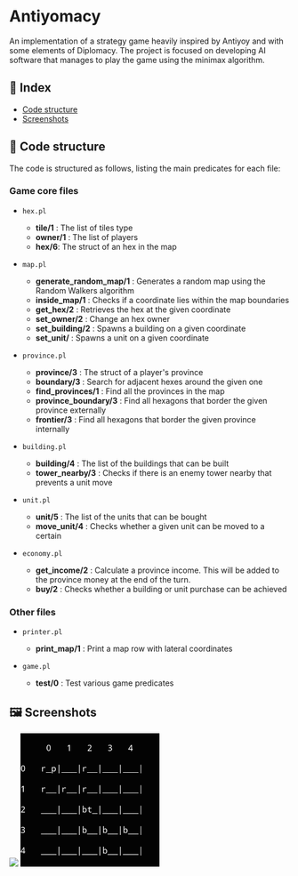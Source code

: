 # **Antiyomacy**
An implementation of a strategy game heavily inspired by Antiyoy and with some elements of Diplomacy. The project is focused on developing AI software that manages to play the game using the minimax algorithm.


<a name="index"></a>
## 📘 Index

* [Code structure](#code_structure)
* [Screenshots](#screenshots)


<a name="code_structure"></a>
## 📐 Code structure
The code is structured as follows, listing the main predicates for each file:

### Game core files

- `hex.pl`
    - **tile/1** : The list of tiles type
    - **owner/1** : The list of players
    - **hex/6**: The struct of an hex in the map

- `map.pl`
    - **generate_random_map/1** : Generates a random map using the Random Walkers algorithm
    - **inside_map/1** : Checks if a coordinate lies within the map boundaries
    - **get_hex/2** : Retrieves the hex at the given coordinate
    - **set_owner/2** : Change an hex owner
    - **set_building/2** : Spawns a building on a given coordinate
    - **set_unit/** : Spawns a unit on a given coordinate

- `province.pl`
    - **province/3** : The struct of a player's province
    - **boundary/3** : Search for adjacent hexes around the given one
    - **find_provinces/1** : Find all the provinces in the map
    - **province_boundary/3** : Find all hexagons that border the given province externally
    - **frontier/3** : Find all hexagons that border the given province internally

- `building.pl`
    - **building/4** : The list of the buildings that can be built
    - **tower_nearby/3** : Checks if there is an enemy tower nearby that prevents a unit move 

- `unit.pl`
    - **unit/5** : The list of the units that can be bought
    - **move_unit/4** : Checks whether a given unit can be moved to a certain

- `economy.pl`
    - **get_income/2** : Calculate a province income. This will be added to the province money at the end of the turn.
    - **buy/2** : Checks whether a building or unit purchase can be achieved

### Other files

- `printer.pl`
    - **print_map/1** : Print a map row with lateral coordinates

- `game.pl`
    - **test/0** : Test various game predicates

<a name="screenshots"></a>
## 🖼 Screenshots

<img src="https://github.com/MrPio/Antiyomacy/assets/22773005/158ca404-f159-4d62-9689-b9e68fd537fa" width="250rem">
<img src="img/screen1.png" width="250rem">